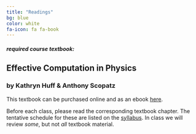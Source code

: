 ```yaml
---
title: "Readings"
bg: blue
color: white
fa-icon: fa fa-book
---
```


#### *required course textbook:*

## Effective Computation in Physics

### by Kathryn Huff & Anthony Scopatz

This textbook can be purchased online and as an ebook [here](http://shop.oreilly.com/product/0636920033424.do).

Before each class, please read the corresponding textbook chapter. The tentative schedule for 
these are listed on the [syllabus](https://github.com/PHY3009/PHY3009_syllabus/blob/master/README.md). 
In class we will review *some*, but not *all* textbook material. 